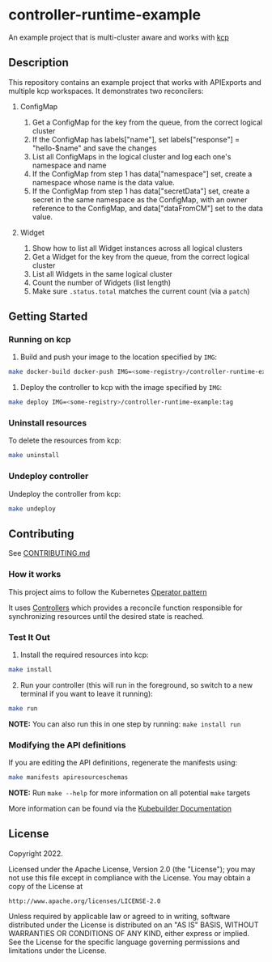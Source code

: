 # controller-runtime-example
An example project that is multi-cluster aware and works with [kcp](https://github.com/kcp-dev/kcp)

## Description
This repository contains an example project that works with APIExports and multiple kcp workspaces. It demonstrates
two reconcilers:

1. ConfigMap
   1. Get a ConfigMap for the key from the queue, from the correct logical cluster
   2. If the ConfigMap has labels["name"], set labels["response"] = "hello-$name" and save the changes
   3. List all ConfigMaps in the logical cluster and log each one's namespace and name
   4. If the ConfigMap from step 1 has data["namespace"] set, create a namespace whose name is the data value.
   5. If the ConfigMap from step 1 has data["secretData"] set, create a secret in the same namespace as the ConfigMap,
      with an owner reference to the ConfigMap, and data["dataFromCM"] set to the data value.

2. Widget
   1. Show how to list all Widget instances across all logical clusters
   2. Get a Widget for the key from the queue, from the correct logical cluster
   3. List all Widgets in the same logical cluster
   4. Count the number of Widgets (list length)
   5. Make sure `.status.total` matches the current count (via a `patch`)

## Getting Started

### Running on kcp

1. Build and push your image to the location specified by `IMG`:
	
```sh
make docker-build docker-push IMG=<some-registry>/controller-runtime-example:tag
```
	
1. Deploy the controller to kcp with the image specified by `IMG`:

```sh
make deploy IMG=<some-registry>/controller-runtime-example:tag
```

### Uninstall resources
To delete the resources from kcp:

```sh
make uninstall
```

### Undeploy controller
Undeploy the controller from kcp:

```sh
make undeploy
```

## Contributing
See [CONTRIBUTING.md](CONTRIBUTING.md)

### How it works
This project aims to follow the Kubernetes [Operator pattern](https://kubernetes.io/docs/concepts/extend-kubernetes/operator/)

It uses [Controllers](https://kubernetes.io/docs/concepts/architecture/controller/) 
which provides a reconcile function responsible for synchronizing resources until the desired state is reached. 

### Test It Out
1. Install the required resources into kcp:

```sh
make install
```

2. Run your controller (this will run in the foreground, so switch to a new terminal if you want to leave it running):

```sh
make run
```

**NOTE:** You can also run this in one step by running: `make install run`

### Modifying the API definitions
If you are editing the API definitions, regenerate the manifests using:

```sh
make manifests apiresourceschemas
```

**NOTE:** Run `make --help` for more information on all potential `make` targets

More information can be found via the [Kubebuilder Documentation](https://book.kubebuilder.io/introduction.html)

## License

Copyright 2022.

Licensed under the Apache License, Version 2.0 (the "License");
you may not use this file except in compliance with the License.
You may obtain a copy of the License at

    http://www.apache.org/licenses/LICENSE-2.0

Unless required by applicable law or agreed to in writing, software
distributed under the License is distributed on an "AS IS" BASIS,
WITHOUT WARRANTIES OR CONDITIONS OF ANY KIND, either express or implied.
See the License for the specific language governing permissions and
limitations under the License.

